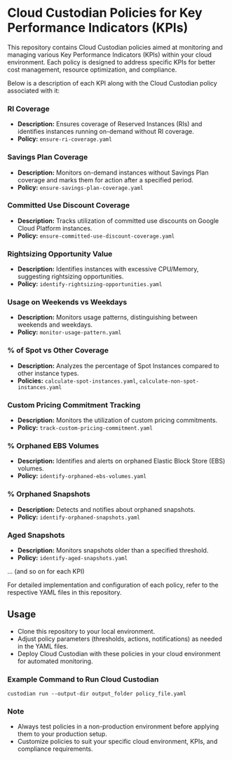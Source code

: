 # Cloud Custodian Policies for Key Performance Indicators (KPIs)

This repository contains Cloud Custodian policies aimed at monitoring and managing various Key Performance Indicators (KPIs) within your cloud environment. Each policy is designed to address specific KPIs for better cost management, resource optimization, and compliance.

Below is a description of each KPI along with the Cloud Custodian policy associated with it:

### RI Coverage
- **Description:** Ensures coverage of Reserved Instances (RIs) and identifies instances running on-demand without RI coverage.
- **Policy:** `ensure-ri-coverage.yaml`

### Savings Plan Coverage
- **Description:** Monitors on-demand instances without Savings Plan coverage and marks them for action after a specified period.
- **Policy:** `ensure-savings-plan-coverage.yaml`

### Committed Use Discount Coverage
- **Description:** Tracks utilization of committed use discounts on Google Cloud Platform instances.
- **Policy:** `ensure-committed-use-discount-coverage.yaml`

### Rightsizing Opportunity Value
- **Description:** Identifies instances with excessive CPU/Memory, suggesting rightsizing opportunities.
- **Policy:** `identify-rightsizing-opportunities.yaml`

### Usage on Weekends vs Weekdays
- **Description:** Monitors usage patterns, distinguishing between weekends and weekdays.
- **Policy:** `monitor-usage-pattern.yaml`

### % of Spot vs Other Coverage
- **Description:** Analyzes the percentage of Spot Instances compared to other instance types.
- **Policies:** `calculate-spot-instances.yaml`, `calculate-non-spot-instances.yaml`

### Custom Pricing Commitment Tracking
- **Description:** Monitors the utilization of custom pricing commitments.
- **Policy:** `track-custom-pricing-commitment.yaml`

### % Orphaned EBS Volumes
- **Description:** Identifies and alerts on orphaned Elastic Block Store (EBS) volumes.
- **Policy:** `identify-orphaned-ebs-volumes.yaml`

### % Orphaned Snapshots
- **Description:** Detects and notifies about orphaned snapshots.
- **Policy:** `identify-orphaned-snapshots.yaml`

### Aged Snapshots
- **Description:** Monitors snapshots older than a specified threshold.
- **Policy:** `identify-aged-snapshots.yaml`

... (and so on for each KPI)

For detailed implementation and configuration of each policy, refer to the respective YAML files in this repository.

## Usage
- Clone this repository to your local environment.
- Adjust policy parameters (thresholds, actions, notifications) as needed in the YAML files.
- Deploy Cloud Custodian with these policies in your cloud environment for automated monitoring.

### Example Command to Run Cloud Custodian
```
custodian run --output-dir output_folder policy_file.yaml
```

### Note
- Always test policies in a non-production environment before applying them to your production setup.
- Customize policies to suit your specific cloud environment, KPIs, and compliance requirements.

